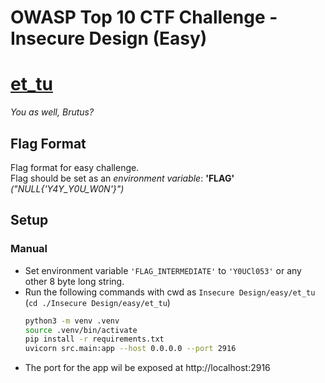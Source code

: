 # OWASP Top 10 CTF Challenge - Insecure Design (Easy)

# [et_tu](./et_tu)
_You as well, Brutus?_

## Flag Format
Flag format for easy challenge.  
Flag should be set as an _environment variable_: __'FLAG'__ _("NULL{'Y4Y_Y0U_W0N'}")_
## Setup

### Manual

- Set environment variable `'FLAG_INTERMEDIATE'` to `'Y0UCl053'` or any other 8 byte long string.
- Run the following commands with cwd as `Insecure Design/easy/et_tu` (`cd ./Insecure Design/easy/et_tu`)
    ```bash
    python3 -m venv .venv
    source .venv/bin/activate
    pip install -r requirements.txt
    uvicorn src.main:app --host 0.0.0.0 --port 2916 
    ```
- The port for the app wil be exposed at http://localhost:2916


